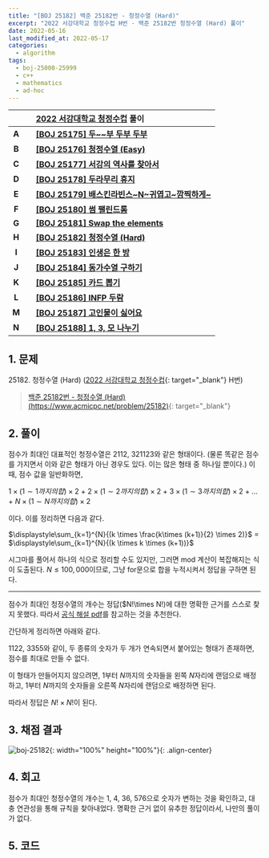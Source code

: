 ```yaml
---
title: "[BOJ 25182] 백준 25182번 - 청정수열 (Hard)"
excerpt: "2022 서강대학교 청정수컵 H번 - 백준 25182번 청정수열 (Hard) 풀이"
date: 2022-05-16
last_modified_at: 2022-05-17
categories:
  - algorithm
tags:
  - boj-25000-25999
  - c++
  - mathematics
  - ad-hoc
---
```


|||[2022 서강대학교 청정수컵](https://burningfalls.github.io/contest/sogang-baekjoon-contest/) 풀이|
|:---:|:---:|:---|
|**A**||**[[BOJ 25175] 두~~부 두부 두부](https://burningfalls.github.io/algorithm/boj-25175/)**|
|**B**||**[[BOJ 25176] 청정수열 (Easy)](https://burningfalls.github.io/algorithm/boj-25176/)**|
|**C**||**[[BOJ 25177] 서강의 역사를 찾아서](https://burningfalls.github.io/algorithm/boj-25177/)**|
|**D**||**[[BOJ 25178] 두라무리 휴지](https://burningfalls.github.io/algorithm/boj-25178/)**|
|**E**||**[[BOJ 25179] 배스킨라빈스~N~귀엽고~깜찍하게~](https://burningfalls.github.io/algorithm/boj-25179/)**|
|**F**||**[[BOJ 25180] 썸 팰린드롬](https://burningfalls.github.io/algorithm/boj-25180/)**|
|**G**||**[[BOJ 25181] Swap the elements](https://burningfalls.github.io/algorithm/boj-25181/)**|
|**H**||**[[BOJ 25182] 청정수열 (Hard)](https://burningfalls.github.io/algorithm/boj-25182/)**|
|**I**||**[[BOJ 25183] 인생은 한 방](https://burningfalls.github.io/algorithm/boj-25183/)**|
|**J**||**[[BOJ 25184] 동가수열 구하기](https://burningfalls.github.io/algorithm/boj-25184/)**|
|**K**||**[[BOJ 25185] 카드 뽑기](https://burningfalls.github.io/algorithm/boj-25185/)**|
|**L**||**[[BOJ 25186] INFP 두람](https://burningfalls.github.io/algorithm/boj-25186/)**|
|**M**||**[[BOJ 25187] 고인물이 싫어요](https://burningfalls.github.io/algorithm/boj-25187/)**|
|**N**||**[[BOJ 25188] 1, 3, 모 나누기](https://burningfalls.github.io/algorithm/boj-25188/)**|

## 1. 문제
$25182$. 청정수열 (Hard) ([2022 서강대학교 청정수컵](https://burningfalls.github.io/contest/sogang-baekjoon-contest/){: target="_blank"} H번)

> [백준 25182번 - 청정수열 (Hard) (https://www.acmicpc.net/problem/25182)](https://www.acmicpc.net/problem/25182){: target="_blank"}

## 2. 풀이

점수가 최대인 대표적인 청정수열은 $2112$, $321123$와 같은 형태이다. (물론 똑같은 점수를 가지면서 이와 같은 형태가 아닌 경우도 있다. 이는 많은 형태 중 하나일 뿐이다.) 이때, 점수 값을 일반화하면,

$1\times (1\sim 1까지의 합)\times 2$ $+$ $2\times (1\sim 2까지의 합)\times 2$ $+$ $3\times (1\sim 3까지의 합)\times 2$ $+$ $...$ $+$ $N\times (1\sim N까지의 합)\times 2$

이다. 이를 정리하면 다음과 같다.

$\displaystyle\sum_{k=1}^{N}{(k \times \frac{k\times (k+1)}{2} \times 2)}$ = $\displaystyle\sum_{k=1}^{N}{(k \times k \times (k+1))}$

시그마를 풀어서 하나의 식으로 정리할 수도 있지만, 그러면 mod 계산이 복잡해지는 식이 도출된다. $N\leq 100,000$이므로, 그냥 for문으로 합을 누적시켜서 정답을 구하면 된다.

---

점수가 최대인 청정수열의 개수는 정답($N!\times N!)에 대한 명확한 근거를 스스로 찾지 못했다. 따라서 [공식 해설 pdf](https://www.acmicpc.net/board/view/90503)를 참고하는 것을 추천한다.

간단하게 정리하면 아래와 같다. 

$1122$, $3355$와 같이, 두 종류의 숫자가 두 개가 연속되면서 붙어있는 형태가 존재하면, 점수를 최대로 만들 수 없다.

이 형태가 만들어지지 않으려면, $1$부터 $N$까지의 숫자들을 왼쪽 $N$자리에 랜덤으로 배정하고, $1$부터 $N$까지의 숫자들을 오른쪽 $N$자리에 랜덤으로 배정하면 된다.

따라서 정답은 $N!\times N!$이 된다.

## 3. 채점 결과

![boj-25182](https://user-images.githubusercontent.com/30232837/168542176-5eb15cb8-7040-42f4-b592-5e70d38cc56f.png "boj-25182"){: width="100%" height="100%"}{: .align-center}

## 4. 회고

점수가 최대인 청정수열의 개수는 $1$, $4$, $36$, $576$으로 숫자가 변하는 것을 확인하고, 대충 연관성을 통해 규칙을 찾아내었다. 명확한 근거 없이 유추한 정답이라서, 나만의 풀이가 없다.

## 5. 코드

<script src="https://gist.github.com/BurningFalls/db77b1b419eabaf7c78787c72c6d4f5b.js"></script>